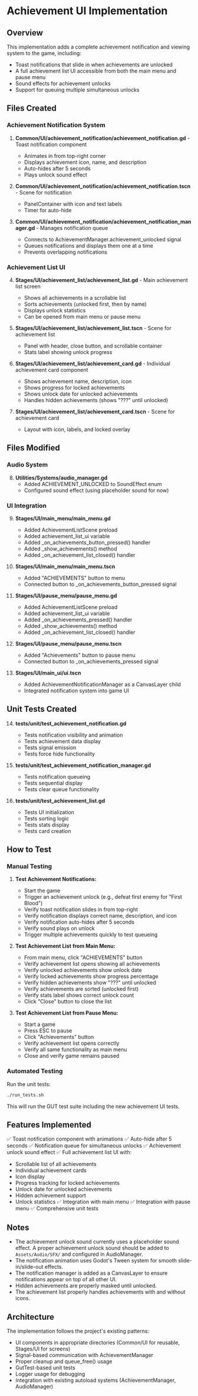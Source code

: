 # Achievement UI Implementation

## Overview
This implementation adds a complete achievement notification and viewing system to the game, including:
- Toast notifications that slide in when achievements are unlocked
- A full achievement list UI accessible from both the main menu and pause menu
- Sound effects for achievement unlocks
- Support for queuing multiple simultaneous unlocks

## Files Created

### Achievement Notification System
1. **Common/UI/achievement_notification/achievement_notification.gd** - Toast notification component
   - Animates in from top-right corner
   - Displays achievement icon, name, and description
   - Auto-hides after 5 seconds
   - Plays unlock sound effect

2. **Common/UI/achievement_notification/achievement_notification.tscn** - Scene for notification
   - PanelContainer with icon and text labels
   - Timer for auto-hide

3. **Common/UI/achievement_notification/achievement_notification_manager.gd** - Manages notification queue
   - Connects to AchievementManager.achievement_unlocked signal
   - Queues notifications and displays them one at a time
   - Prevents overlapping notifications

### Achievement List UI
4. **Stages/UI/achievement_list/achievement_list.gd** - Main achievement list screen
   - Shows all achievements in a scrollable list
   - Sorts achievements (unlocked first, then by name)
   - Displays unlock statistics
   - Can be opened from main menu or pause menu

5. **Stages/UI/achievement_list/achievement_list.tscn** - Scene for achievement list
   - Panel with header, close button, and scrollable container
   - Stats label showing unlock progress

6. **Stages/UI/achievement_list/achievement_card.gd** - Individual achievement card component
   - Shows achievement name, description, icon
   - Shows progress for locked achievements
   - Shows unlock date for unlocked achievements
   - Handles hidden achievements (shows "???" until unlocked)

7. **Stages/UI/achievement_list/achievement_card.tscn** - Scene for achievement card
   - Layout with icon, labels, and locked overlay

## Files Modified

### Audio System
8. **Utilities/Systems/audio_manager.gd**
   - Added ACHIEVEMENT_UNLOCKED to SoundEffect enum
   - Configured sound effect (using placeholder sound for now)

### UI Integration
9. **Stages/UI/main_menu/main_menu.gd**
   - Added AchievementListScene preload
   - Added achievement_list_ui variable
   - Added _on_achievements_button_pressed() handler
   - Added _show_achievements() method
   - Added _on_achievement_list_closed() handler

10. **Stages/UI/main_menu/main_menu.tscn**
    - Added "ACHIEVEMENTS" button to menu
    - Connected button to _on_achievements_button_pressed signal

11. **Stages/UI/pause_menu/pause_menu.gd**
    - Added AchievementListScene preload
    - Added achievement_list_ui variable
    - Added _on_achievements_pressed() handler
    - Added _show_achievements() method
    - Added _on_achievement_list_closed() handler

12. **Stages/UI/pause_menu/pause_menu.tscn**
    - Added "Achievements" button to pause menu
    - Connected button to _on_achievements_pressed signal

13. **Stages/UI/main_ui/ui.tscn**
    - Added AchievementNotificationManager as a CanvasLayer child
    - Integrated notification system into game UI

## Unit Tests Created

14. **tests/unit/test_achievement_notification.gd**
    - Tests notification visibility and animation
    - Tests achievement data display
    - Tests signal emission
    - Tests force hide functionality

15. **tests/unit/test_achievement_notification_manager.gd**
    - Tests notification queueing
    - Tests sequential display
    - Tests clear queue functionality

16. **tests/unit/test_achievement_list.gd**
    - Tests UI initialization
    - Tests sorting logic
    - Tests stats display
    - Tests card creation

## How to Test

### Manual Testing

1. **Test Achievement Notifications:**
   - Start the game
   - Trigger an achievement unlock (e.g., defeat first enemy for "First Blood")
   - Verify toast notification slides in from top-right
   - Verify notification displays correct name, description, and icon
   - Verify notification auto-hides after 5 seconds
   - Verify sound plays on unlock
   - Trigger multiple achievements quickly to test queueing

2. **Test Achievement List from Main Menu:**
   - From main menu, click "ACHIEVEMENTS" button
   - Verify achievement list opens showing all achievements
   - Verify unlocked achievements show unlock date
   - Verify locked achievements show progress percentage
   - Verify hidden achievements show "???" until unlocked
   - Verify achievements are sorted (unlocked first)
   - Verify stats label shows correct unlock count
   - Click "Close" button to close the list

3. **Test Achievement List from Pause Menu:**
   - Start a game
   - Press ESC to pause
   - Click "Achievements" button
   - Verify achievement list opens correctly
   - Verify all same functionality as main menu
   - Close and verify game remains paused

### Automated Testing

Run the unit tests:
```bash
./run_tests.sh
```

This will run the GUT test suite including the new achievement UI tests.

## Features Implemented

✅ Toast notification component with animations
✅ Auto-hide after 5 seconds
✅ Notification queue for simultaneous unlocks
✅ Achievement unlock sound effect
✅ Full achievement list UI with:
  - Scrollable list of all achievements
  - Individual achievement cards
  - Icon display
  - Progress tracking for locked achievements
  - Unlock date for unlocked achievements
  - Hidden achievement support
  - Unlock statistics
✅ Integration with main menu
✅ Integration with pause menu
✅ Comprehensive unit tests

## Notes

- The achievement unlock sound currently uses a placeholder sound effect. A proper achievement unlock sound should be added to `Assets/Audio/SFX/` and configured in AudioManager.
- The notification animation uses Godot's Tween system for smooth slide-in/slide-out effects.
- The notification manager is added as a CanvasLayer to ensure notifications appear on top of all other UI.
- Hidden achievements are properly masked until unlocked.
- The achievement list properly handles achievements with and without icons.

## Architecture

The implementation follows the project's existing patterns:
- UI components in appropriate directories (Common/UI for reusable, Stages/UI for screens)
- Signal-based communication with AchievementManager
- Proper cleanup and queue_free() usage
- GutTest-based unit tests
- Logger usage for debugging
- Integration with existing autoload systems (AchievementManager, AudioManager)
